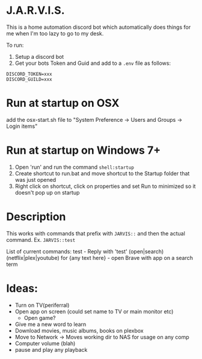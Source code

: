 # J.A.R.V.I.S.
This is a home automation discord bot which automatically does things for me when I'm too lazy to go to my desk. 

To run:
1. Setup a discord bot
2. Get your bots Token and Guid and add to a `.env` file as follows:
```
DISCORD_TOKEN=xxx
DISCORD_GUILD=xxx
```

# Run at startup on OSX
add the osx-start.sh file to "System Preference -> Users and Groups -> Login items"

# Run at startup on Windows 7+
1. Open 'run' and run the command `shell:startup`
2. Create shortcut to run.bat and move shortcut to the Startup folder that was just opened
3. Right click on shortcut, click on properties and set Run to minimized so it doesn't pop up on startup

# Description
This works with commands that prefix with `JARVIS::` and then the actual command.
Ex. `JARVIS::test`

List of current commands:
test - Reply with 'test'
(open|search) (netflix|plex|youtube) for {any text here} - open Brave with app on a search term

# Ideas:
- Turn on TV(periferral)
- Open app on screen (could set name to TV or main monitor etc)
    - Open game?
- Give me a new word to learn
- Download movies, music albums, books on plexbox
- Move to Network -> Moves working dir to NAS for usage on any comp
- Computer volume (blah)
- pause and play any playback

